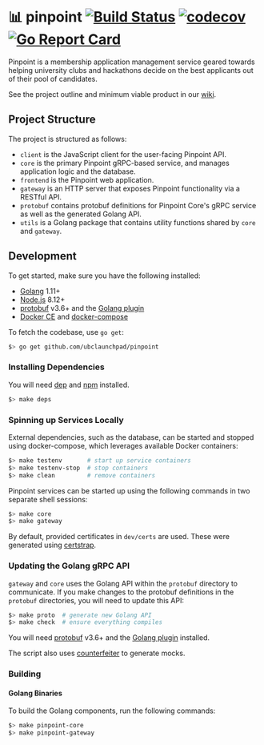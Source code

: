 # 📊 pinpoint [![Build Status](https://travis-ci.com/ubclaunchpad/pinpoint.svg?branch=master)](https://travis-ci.com/ubclaunchpad/pinpoint) [![codecov](https://codecov.io/gh/ubclaunchpad/pinpoint/branch/master/graph/badge.svg)](https://codecov.io/gh/ubclaunchpad/pinpoint) [![Go Report Card](https://goreportcard.com/badge/github.com/ubclaunchpad/pinpoint)](https://goreportcard.com/report/github.com/ubclaunchpad/pinpoint)

Pinpoint is a membership application management service geared towards helping university clubs and hackathons decide on the best applicants out of their pool of candidates.

See the project outline and minimum viable product in our [wiki](https://github.com/ubclaunchpad/pinpoint/wiki/Project-Outline).

## Project Structure

The project is structured as follows:

- `client` is the JavaScript client for the user-facing Pinpoint API.
- `core` is the primary Pinpoint gRPC-based service, and manages application logic and the database.
- `frontend` is the Pinpoint web application.
- `gateway` is an HTTP server that exposes Pinpoint functionality via a RESTful API.
- `protobuf` contains protobuf definitions for Pinpoint Core's gRPC service as well as the generated Golang API.
- `utils` is a Golang package that contains utility functions shared by `core` and `gateway`.

## Development

To get started, make sure you have the following installed:

- [Golang](https://golang.org/dl/) 1.11+
- [Node.js](https://nodejs.org/en/download/) 8.12+
- [protobuf](https://github.com/protocolbuffers/protobuf/releases) v3.6+ and the [Golang plugin](https://github.com/golang/protobuf#installation)
- [Docker CE](https://docs.docker.com/install/#supported-platforms) and [docker-compose](https://docs.docker.com/compose/install/)

To fetch the codebase, use `go get`:

```bash
$> go get github.com/ubclaunchpad/pinpoint
```

### Installing Dependencies

You will need [dep](https://github.com/golang/dep#installation) and [npm](https://www.npmjs.com/get-npm) installed.

```bash
$> make deps
```

### Spinning up Services Locally

External dependencies, such as the database, can be started and stopped using
docker-compose, which leverages available Docker containers:

```sh
$> make testenv       # start up service containers
$> make testenv-stop  # stop containers
$> make clean         # remove containers
```

Pinpoint services can be started up using the following commands in two separate shell sessions:

```sh
$> make core
$> make gateway
```

By default, provided certificates in `dev/certs` are used. These were generated using [certstrap](https://github.com/square/certstrap).

### Updating the Golang gRPC API

`gateway` and `core` uses the Golang API within the `protobuf` directory to communicate. If you make changes to the protobuf definitions in the `protobuf` directories, you will need to update this API:

```bash
$> make proto  # generate new Golang API
$> make check  # ensure everything compiles
```

You will need [protobuf](https://github.com/protocolbuffers/protobuf/releases) v3.6+ and the [Golang plugin](https://github.com/golang/protobuf#installation) installed.

The script also uses [counterfeiter](https://github.com/maxbrunsfeld/counterfeiter) to generate mocks.

### Building

#### Golang Binaries

To build the Golang components, run the following commands:

```sh
$> make pinpoint-core
$> make pinpoint-gateway
```
